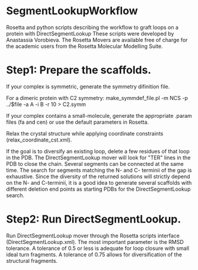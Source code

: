 # SegmentLookupWorkflow
Rosetta and python scripts describing the workflow to graft loops on a protein with DirectSegmentLookup
These scripts were developed by Anastassia Vorobieva. The Rosetta Movers are available free of charge for the academic users from the Rosetta Molecular Modelling Suite. 

# Step1: Prepare the scaffolds. 
If your complex is symmetric, generate the symmetry difinition file. 

For a dimeric protein with C2 symmetry:
make_symmdef_file.pl -m NCS -p ../$file -a A -i B -r 10 > C2.symm

If your complex contains a small-molecule, generate the appropriate .param files (fa and cen) or use the default parameters in Rosetta. 

Relax the crystal structure while applying coordinate constraints (relax_coordinate_cst.xml).

If the goal is to diversify an existing loop, delete a few residues of that loop in the PDB. The DirectSegmentLookup mover will look for "TER" lines in the PDB to close the chain. Several segments can be connected at the same time. The search for segments matching the N- and C- terminii of the gap is exhaustive. Since the diversity of the returned solutions will strictly depend on the N- and C-terminii, it is a good idea to generate several scaffolds with different deletion end points as starting PDBs for the DirectSegmentLookup search. 

# Step2: Run DirectSegmentLookup.
Run DirectSegmentLookup mover through the Rosetta scripts interface (DirectSegmentLookup.xml). 
The most important parameter is the RMSD tolerance. A tolerance of 0.5 or less is adequate for loop closure with small ideal turn fragments. A tolerance of 0.75 allows for diversification of the structural fragments. 

